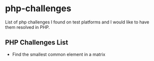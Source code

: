 # php-challenges
List of php challenges I found on test platforms and I would like to have them resolved in PHP.

## PHP Challenges List

- Find the smallest common element in a matrix
